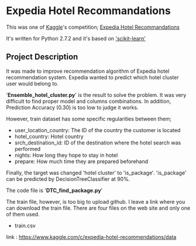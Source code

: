 Expedia Hotel Recommandations
==============================

This was one of [Kaggle](http://www.kaggle.com/)'s competition;
[Expedia Hotel Recommandations](https://www.kaggle.com/c/expedia-hotel-recommendations)

It's written for Python 2.7.2 and it's based on ['scikit-learn'](http://scikit-learn.org/)

Project Description
---------------------
It was made to improve recommendation algorithm of Expedia hotel recommendation system.
Expedia wanted to predict which hotel cluster user would belong to.

'**Ensemble_hotel_cluster.py**' is the result to solve the problem.
It was very difficult to find proper model and columns combinations.
In addition, Prediction Accuracy (0.30) is too low to judge it works.

However, train dataset has some specific regularities between them;

- user_location_country: The ID of the country the customer is located
- hotel_country: Hotel country
- srch_destination_id: ID of the destination where the hotel search was performed
- nights: How long they hope to stay in hotel
- prepare: How much time they are prepared beforehand

Finally, the target was changed 'hotel cluster' to 'is_package'.
'is_package' can be predicted by DecisionTreeClassifier at 90%.

The code file is '**DTC_find_package.py**'

The train file, however, is too big to upload github.
I leave a link where you can download the train file.
There are four files on the web site and only one of them used.

- train.csv

link : https://www.kaggle.com/c/expedia-hotel-recommendations/data
